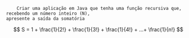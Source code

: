 		Criar uma aplicação em Java que tenha uma função recursiva que, recebendo um número inteiro (N), 
	apresente a saída da somatória 
$$
S = 1 + \frac{1}{2!} + \frac{1}{3!} + \frac{1}{4!} + ...+ \frac{1}{n!}
$$